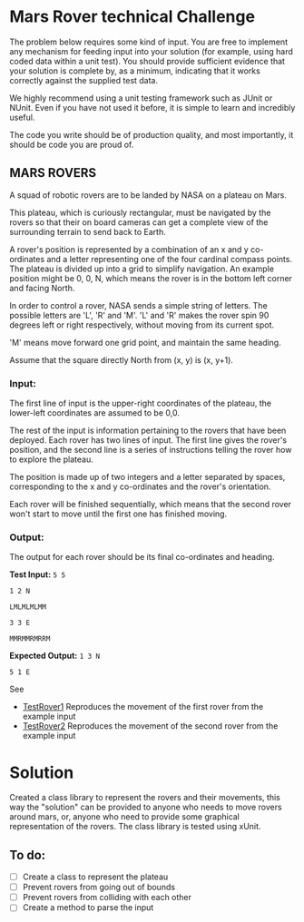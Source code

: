 # Mars Rover technical Challenge

The problem below requires some kind of input. You are free to implement any mechanism for feeding input into your solution (for example, using hard coded data within a unit test). You should provide sufficient evidence that your solution is complete by, as a minimum, indicating that it works correctly against the supplied test data.

We highly recommend using a unit testing framework such as JUnit or NUnit. Even if you have not used it before, it is simple to learn and incredibly useful.

The code you write should be of production quality, and most importantly, it should be code you are proud of.

## MARS ROVERS

A squad of robotic rovers are to be landed by NASA on a plateau on Mars.

This plateau, which is curiously rectangular, must be navigated by the rovers so that their on board cameras can get a complete view of the surrounding terrain to send back to Earth.

A rover's position is represented by a combination of an x and y co-ordinates and a letter representing one of the four cardinal compass points. The plateau is divided up into a grid to simplify navigation. An example position might be 0, 0, N, which means the rover is in the bottom left corner and facing North.

In order to control a rover, NASA sends a simple string of letters. The possible letters are 'L', 'R' and 'M'. 'L' and 'R' makes the rover spin 90 degrees left or right respectively, without moving from its current spot.

'M' means move forward one grid point, and maintain the same heading.

Assume that the square directly North from (x, y) is (x, y+1).

### Input:

The first line of input is the upper-right coordinates of the plateau, the lower-left coordinates are assumed to be 0,0.

The rest of the input is information pertaining to the rovers that have been deployed. Each rover has two lines of input. The first line gives the rover's position, and the second line is a series of instructions telling the rover how to explore the plateau.

The position is made up of two integers and a letter separated by spaces, corresponding to the x and y co-ordinates and the rover's orientation.

Each rover will be finished sequentially, which means that the second rover won't start to move until the first one has finished moving.

### Output:

The output for each rover should be its final co-ordinates and heading.

**Test Input:**
`5 5`

`1 2 N`

`LMLMLMLMM`

`3 3 E`

`MMRMMRMRRM`

**Expected Output:**
`1 3 N`

`5 1 E`

See 
- [TestRover1](https://github.com/Ewerton/MarsRoverCodingChallenge/blob/main/RoverOnMarsTests/TestRover1.cs) Reproduces the movement of the first rover from the example input
- [TestRover2](https://github.com/Ewerton/MarsRoverCodingChallenge/blob/main/RoverOnMarsTests/TestRover2.cs) Reproduces the movement of the second rover from the example input


# Solution
Created a class library to represent the rovers and their movements, this way the "solution" can be provided to anyone who needs to move rovers around mars, or, anyone who need to provide some graphical representation of the rovers.
The class library is tested using xUnit.

## To do:
- [ ] Create a class to represent the plateau
- [ ] Prevent rovers from going out of bounds
- [ ] Prevent rovers from colliding with each other
- [ ] Create a method to parse the input
